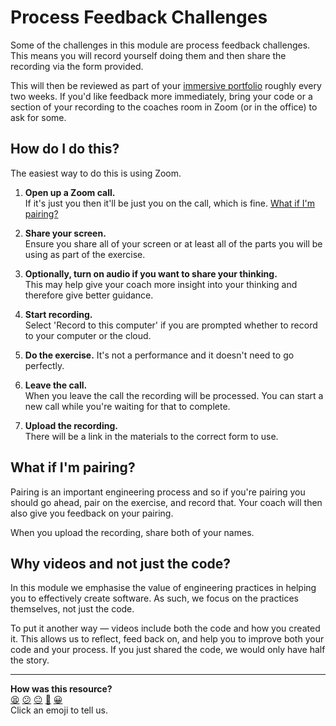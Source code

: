 # Process Feedback Challenges

Some of the challenges in this module are process feedback challenges. This
means you will record yourself doing them and then share the recording via the
form provided.

This will then be reviewed as part of your [immersive portfolio](review.md)
roughly every two weeks. If you'd like feedback more immediately, bring your
code or a section of your recording to the coaches room in Zoom (or in the
office) to ask for some.

## How do I do this?

The easiest way to do this is using Zoom.

1. **Open up a Zoom call.**  
   If it's just you then it'll be just you on the call, which is fine. [What if
   I'm pairing?](#what-if-im-pairing)

2. **Share your screen.**  
   Ensure you share all of your screen or at least all of the parts you will be
   using as part of the exercise.

3. **Optionally, turn on audio if you want to share your thinking.**  
   This may help give your coach more insight into your thinking and therefore
   give better guidance.

4. **Start recording.**  
   Select 'Record to this computer' if you are prompted whether to record to
   your computer or the cloud.

5. **Do the exercise.**
   It's not a performance and it doesn't need to go perfectly.

6. **Leave the call.**  
   When you leave the call the recording will be processed. You can start a new
   call while you're waiting for that to complete.

7. **Upload the recording.**  
   There will be a link in the materials to the correct form to use.

## What if I'm pairing?

Pairing is an important engineering process and so if you're pairing you should
go ahead, pair on the exercise, and record that. Your coach will then also give
you feedback on your pairing.

When you upload the recording, share both of your names.

## Why videos and not just the code?

In this module we emphasise the value of engineering practices in helping you to
effectively create software. As such, we focus on the practices themselves, not
just the code.

To put it another way — videos include both the code and how you created it.
This allows us to reflect, feed back on, and help you to improve both your code
and your process. If you just shared the code, we would only have half the
story.



<!-- BEGIN GENERATED SECTION DO NOT EDIT -->

---

**How was this resource?**  
[😫](https://airtable.com/shrUJ3t7KLMqVRFKR?prefill_Repository=makersacademy%2Fgolden-square&prefill_File=pills%2Fprocess_feedback_challenges.md&prefill_Sentiment=😫) [😕](https://airtable.com/shrUJ3t7KLMqVRFKR?prefill_Repository=makersacademy%2Fgolden-square&prefill_File=pills%2Fprocess_feedback_challenges.md&prefill_Sentiment=😕) [😐](https://airtable.com/shrUJ3t7KLMqVRFKR?prefill_Repository=makersacademy%2Fgolden-square&prefill_File=pills%2Fprocess_feedback_challenges.md&prefill_Sentiment=😐) [🙂](https://airtable.com/shrUJ3t7KLMqVRFKR?prefill_Repository=makersacademy%2Fgolden-square&prefill_File=pills%2Fprocess_feedback_challenges.md&prefill_Sentiment=🙂) [😀](https://airtable.com/shrUJ3t7KLMqVRFKR?prefill_Repository=makersacademy%2Fgolden-square&prefill_File=pills%2Fprocess_feedback_challenges.md&prefill_Sentiment=😀)  
Click an emoji to tell us.

<!-- END GENERATED SECTION DO NOT EDIT -->
